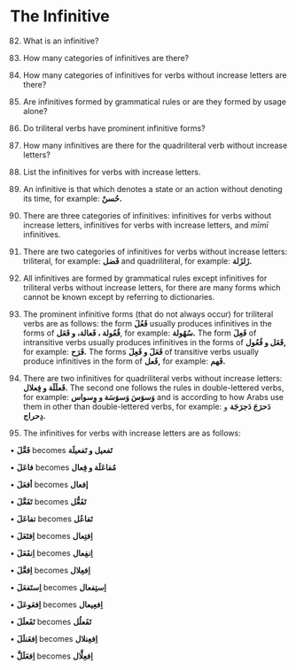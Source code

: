 The Infinitive
==============

82. What is an infinitive?

83. How many categories of infinitives are there?

84. How many categories of infinitives for verbs without increase
letters are there?

85. Are infinitives formed by grammatical rules or are they formed by
usage alone?

86. Do triliteral verbs have prominent infinitive forms?

87. How many infinitives are there for the quadriliteral verb without
increase letters?

88. List the infinitives for verbs with increase letters.

82. An infinitive is that which denotes a state or an action without
denoting its time, for example: **حُسنٌ.**

83. There are three categories of infinitives: infinitives for verbs
without increase letters, infinitives for verbs with increase letters,
and *mīmī* infinitives.

84. There are two categories of infinitives for verbs without increase
letters: triliteral, for example: **فَضل** and quadriliteral, for
example: **زَلزَلة.**

85. All infinitives are formed by grammatical rules except infinitives
for triliteral verbs without increase letters, for there are many forms
which cannot be known except by referring to dictionaries.

86. The prominent infinitive forms (that do not always occur) for
triliteral verbs are as follows: the form **فَعُلَ** usually produces
infinitives in the forms of **فُعُولة ، فَعالة، و فَعَل**, for example:
**سُهُولة.** The form **فَعِلَ** of intransitive verbs usually produces
infinitives in the forms of **فَعَل و فُعُول,** for example: **فَرَح.**
The forms **فَعَلَ و فَعِلَ** of transitive verbs usually produce
infinitives in the form of **فَعل,** for example: **فَهم.**

87. There are two infinitives for quadriliteral verbs without increase
letters: **فَعلَلَة و فِعلال.** The second one follows the rules in
double-lettered verbs, for example: **وَسوَسَ وَسوَسَة و وِسواس** and is
according to how Arabs use them in other than double-lettered verbs, for
example: **دَحرَجَ دَجرَجَة** و **دِحراج.**

88. The infinitives for verbs with increase letters are as follows:

• **فَعَّلَ** becomes **تَفعیل و تَفعیلَة**

• **فاعَلَ** becomes **مُفاعَلَة و فِعال**

• **أفعَلَ** becomes **إفعال**

• **تَفَعَّلَ** becomes **تَفَعُّل**

• **تفاعَلَ** becomes **تَفاعُل**

• **اِفتَعَلَ** becomes **اِفتِعال**

• **اِنفَعَلَ** becomes **اِنفِعال**

• **اِفعَّلَ** becomes **اِفعِلال**

• **اِستَفعَلَ** becomes **اِستِفعال**

• **اِفعَوعَلَ** becomes **اِفعِیعال**

• **تَفَعلَلَ** becomes **تَفَعلُل**

• **اِفعَنلَلَ** becomes **اِفعِنلال**

• **اِفعَلَلَّ** becomes **اِفعِلَّال**


